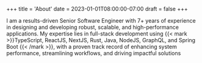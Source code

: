 +++
title = 'About'
date = 2023-01-01T08:00:00-07:00
draft = false
+++

I am a results-driven Senior Software Engineer with 7+ years of experience in designing and developing robust, scalable, and high-performance applications. My expertise lies in full-stack development using {{< mark >}}TypeScript, ReactJS, NextJS, Rust, Java, NodeJS, GraphQL, and Spring Boot {{< /mark >}}, with a proven track record of enhancing system performance, streamlining workflows, and driving impactful solutions
